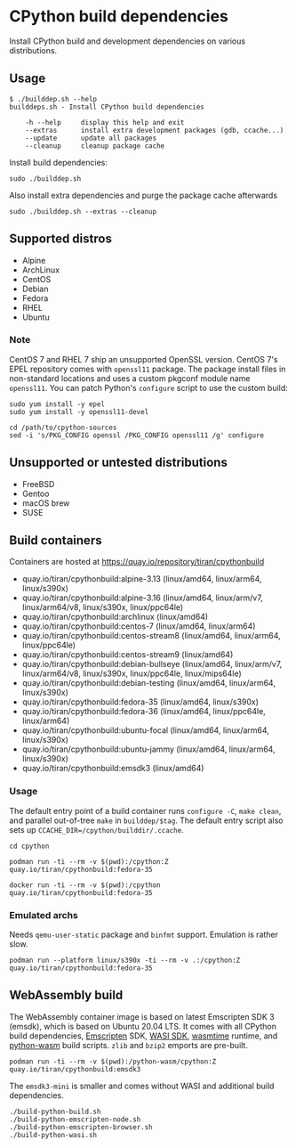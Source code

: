 # CPython build dependencies

Install CPython build and development dependencies on various distributions.

## Usage

```
$ ./builddep.sh --help
builddeps.sh - Install CPython build dependencies

    -h --help     display this help and exit
    --extras      install extra development packages (gdb, ccache...)
    --update      update all packages
    --cleanup     cleanup package cache

```

Install build dependencies:
```
sudo ./builddep.sh
```

Also install extra dependencies and purge the package cache afterwards
```
sudo ./builddep.sh --extras --cleanup
```

## Supported distros

* Alpine
* ArchLinux
* CentOS
* Debian
* Fedora
* RHEL
* Ubuntu

### Note

CentOS 7 and RHEL 7 ship an unsupported OpenSSL version. CentOS 7's EPEL
repository comes with ``openssl11`` package. The package install files in
non-standard locations and uses a custom pkgconf module name ``openssl11``.
You can patch Python's ``configure`` script to use the custom build:

```
sudo yum install -y epel
sudo yum install -y openssl11-devel
```

```
cd /path/to/cpython-sources
sed -i 's/PKG_CONFIG openssl /PKG_CONFIG openssl11 /g' configure
```

## Unsupported or untested distributions

* FreeBSD
* Gentoo
* macOS brew
* SUSE

## Build containers

Containers are hosted at https://quay.io/repository/tiran/cpythonbuild

* quay.io/tiran/cpythonbuild:alpine-3.13 (linux/amd64, linux/arm64, linux/s390x)
* quay.io/tiran/cpythonbuild:alpine-3.16 (linux/amd64, linux/arm/v7, linux/arm64/v8, linux/s390x, linux/ppc64le)
* quay.io/tiran/cpythonbuild:archlinux (linux/amd64)
* quay.io/tiran/cpythonbuild:centos-7 (linux/amd64, linux/arm64)
* quay.io/tiran/cpythonbuild:centos-stream8 (linux/amd64, linux/arm64, linux/ppc64le)
* quay.io/tiran/cpythonbuild:centos-stream9 (linux/amd64)
* quay.io/tiran/cpythonbuild:debian-bullseye (linux/amd64, linux/arm/v7, linux/arm64/v8, linux/s390x, linux/ppc64le, linux/mips64le)
* quay.io/tiran/cpythonbuild:debian-testing (linux/amd64, linux/arm64, linux/s390x)
* quay.io/tiran/cpythonbuild:fedora-35 (linux/amd64, linux/s390x)
* quay.io/tiran/cpythonbuild:fedora-36 (linux/amd64, linux/ppc64le, linux/arm64)
* quay.io/tiran/cpythonbuild:ubuntu-focal (linux/amd64, linux/arm64, linux/s390x)
* quay.io/tiran/cpythonbuild:ubuntu-jammy (linux/amd64, linux/arm64, linux/s390x)
* quay.io/tiran/cpythonbuild:emsdk3 (linux/amd64)

### Usage

The default entry point of a build container runs ``configure -C``,
``make clean``, and parallel out-of-tree ``make`` in ``builddep/$tag``. The
default entry script also sets up ``CCACHE_DIR=/cpython/builddir/.ccache``.

```
cd cpython
```

```
podman run -ti --rm -v $(pwd):/cpython:Z quay.io/tiran/cpythonbuild:fedora-35
```

```
docker run -ti --rm -v $(pwd):/cpython quay.io/tiran/cpythonbuild:fedora-35
```

### Emulated archs

Needs ``qemu-user-static`` package and ``binfmt`` support. Emulation is rather slow.

```
podman run --platform linux/s390x -ti --rm -v .:/cpython:Z quay.io/tiran/cpythonbuild:fedora-35
```

## WebAssembly build

The WebAssembly container image is based on latest Emscripten SDK 3 (emsdk),
which is based on Ubuntu 20.04 LTS. It comes with all CPython build
dependencies, [Emscripten](https://emscripten.org/) SDK,
[WASI SDK](https://github.com/WebAssembly/wasi-sdk),
[wasmtime](https://wasmtime.dev/) runtime, and
[python-wasm](https://github.com/ethanhs/python-wasm) build scripts. `zlib`
and `bzip2` emports are pre-built.

```
podman run -ti --rm -v $(pwd):/python-wasm/cpython:Z quay.io/tiran/cpythonbuild:emsdk3
```

The ``emsdk3-mini`` is smaller and comes without WASI and additional build dependencies.

```
./build-python-build.sh
./build-python-emscripten-node.sh
./build-python-emscripten-browser.sh
./build-python-wasi.sh
```
